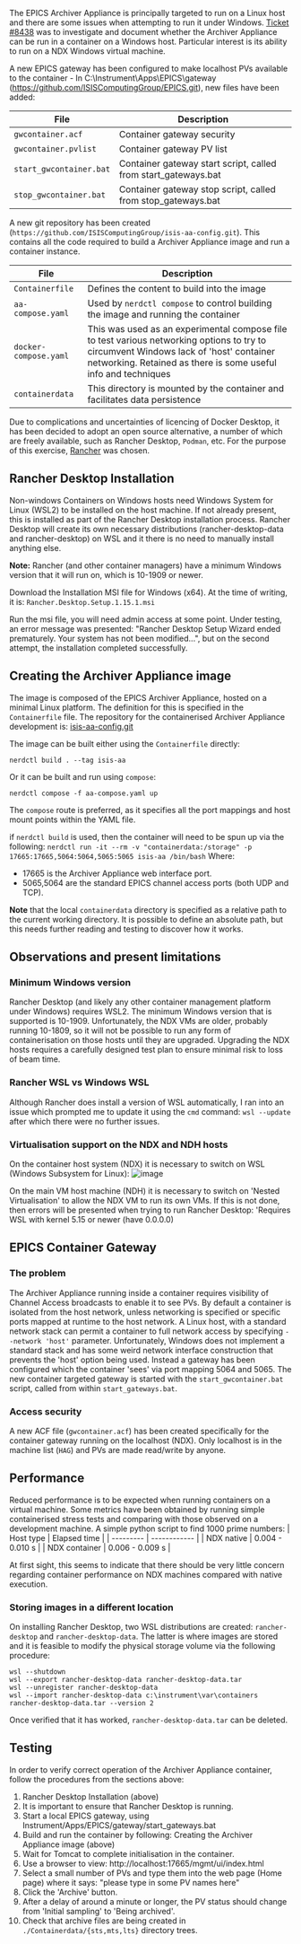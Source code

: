 The EPICS Archiver Appliance is principally targeted to run on a Linux host and there are some issues when attempting to run it under Windows.
[Ticket #8438](https://github.com/ISISComputingGroup/IBEX/issues/8438) was to investigate and document whether the Archiver Appliance can be run in a container on a Windows host. Particular interest is its ability to run on a NDX Windows virtual machine.

A new EPICS gateway has been configured to make localhost PVs available to the container - In C:\Instrument\Apps\EPICS\gateway (https://github.com/ISISComputingGroup/EPICS.git), new files have been added:

| File | Description |
| ---- | ----------- |
| `gwcontainer.acf` | Container gateway security |
| `gwcontainer.pvlist` | Container gateway PV list |
| `start_gwcontainer.bat` | Container gateway start script, called from start_gateways.bat |
| `stop_gwcontainer.bat` | Container gateway stop script, called from stop_gateways.bat |

A new git repository has been created (`https://github.com/ISISComputingGroup/isis-aa-config.git`). This contains all the code required to build a Archiver Appliance image and run a container instance.

| File | Description |
| ---- | ----------- |
| `Containerfile` | Defines the content to build into the image |
| `aa-compose.yaml` | Used by `nerdctl compose` to control building the image and running the container  |
| `docker-compose.yaml` | This was used as an experimental compose file to test various networking options to try to circumvent Windows lack of 'host' container networking. Retained as there is some useful info and techniques |
| `containerdata`  | This directory is mounted by the container and facilitates data persistence  |

Due to complications and uncertainties of licencing of Docker Desktop, it has been decided to adopt an open source alternative, a number of which are freely available, such as Rancher Desktop, `Podman`, etc. For the purpose of this exercise, [Rancher](https://rancherdesktop.io/) was chosen.

## Rancher Desktop Installation
Non-windows Containers on Windows hosts need Windows System for Linux (WSL2) to be installed on the host machine. If not already present, this is installed as part of the Rancher Desktop installation process. Rancher Desktop will create its own necessary distributions (rancher-desktop-data and rancher-desktop) on WSL and it there is no need to manually install anything else.

**Note:** Rancher (and other container managers) have a minimum Windows version that it will run on, which is 10-1909 or newer.

Download the Installation MSI file for Windows (x64). At the time of writing, it is: `Rancher.Desktop.Setup.1.15.1.msi`

Run the msi file, you will need admin access at some point. Under testing, an error message was presented: "Rancher Desktop Setup Wizard ended prematurely. Your system has not been modified...", but on the second attempt, the installation completed successfully. 

## Creating the Archiver Appliance image
The image is composed of the EPICS Archiver Appliance, hosted on a minimal Linux platform. The definition for this is specified in the `Containerfile` file.
The repository for the containerised Archiver Appliance development is: [isis-aa-config.git](https://github.com/ISISComputingGroup/isis-aa-config.git)

The image can be built either using the `Containerfile` directly:

`nerdctl build . --tag isis-aa`

Or it can be built and run using `compose`:

`nerdctl compose -f aa-compose.yaml up`

The `compose` route is preferred, as it specifies all the port mappings and host mount points within the YAML file.

if `nerdctl build` is used, then the container will need to be spun up via the following:
`nerdctl run -it --rm -v "containerdata:/storage" -p 17665:17665,5064:5064,5065:5065 isis-aa /bin/bash`
Where: 
* 17665 is the Archiver Appliance web interface port. 
* 5065,5064 are the standard EPICS channel access ports (both UDP and TCP).

**Note** that the local `containerdata` directory is specified as a relative path to the current working directory. It is possible to define an absolute path, but this needs further reading and testing to discover how it works.



## Observations and present limitations
### Minimum Windows version
Rancher Desktop (and likely any other container management platform under Windows) requires WSL2. The minimum Windows version that is supported is 10-1909. Unfortunately, the NDX VMs are older, probably running 10-1809, so it will not be possible to run any form of containerisation on those hosts until they are upgraded. Upgrading the NDX hosts requires a carefully designed test plan to ensure minimal risk to loss of beam time.

### Rancher WSL vs Windows WSL
Although Rancher does install a version of WSL automatically, I ran into an issue which prompted me to update it using the `cmd` command: `wsl --update`
after which there were no further issues.

### Virtualisation support on the NDX and NDH hosts
On the container host system (NDX) it is necessary to switch on WSL (Windows Subsystem for Linux):
![image](https://github.com/user-attachments/assets/f5f7ae90-6ff7-4ec1-b946-473601af3155)

On the main VM host machine (NDH) it is necessary to switch on 'Nested Virtualisation' to allow the NDX VM to run its own VMs. If this is not done, then errors will be presented when trying to run Rancher Desktop: 'Requires WSL with kernel 5.15 or newer (have 0.0.0.0)

## EPICS Container Gateway
### The problem
The Archiver Appliance running inside a container requires visibility of Channel Access broadcasts to enable it to see PVs. By default a container is isolated from the host network, unless networking is specified or specific ports mapped at runtime to the host network. A Linux host, with a standard network stack can permit a container to full network access by specifying `--network 'host'` parameter. Unfortunately, Windows does not implement a standard stack and has some weird network interface construction that prevents the 'host' option being used.
Instead a gateway has been configured which the container 'sees' via port mapping 5064 and 5065.
The new container targeted gateway is started with the `start_gwcontainer.bat` script, called from within `start_gateways.bat`. 

### Access security
A new ACF file (`gwcontainer.acf`) has been created specifically for the container gateway running on the localhost (NDX). Only localhost is in the machine list (`HAG`) and PVs are made read/write by anyone.

## Performance
Reduced performance is to be expected when running containers on a virtual machine. Some metrics have been obtained by running simple containerised stress tests and comparing with those observed on a development machine.
A simple python script to find 1000 prime numbers:
| Host type | Elapsed time |
| --------- | ------------ |
| NDX native | 0.004 - 0.010 s |
| NDX container | 0.006 - 0.009 s |

At first sight, this seems to indicate that there should be very little concern regarding container performance on NDX machines compared with native execution.

### Storing images in a different location
On installing Rancher Desktop, two WSL distributions are created: `rancher-desktop` and `rancher-desktop-data`. The latter is where images are stored and it is feasible to modify the physical storage volume via the following procedure:
```
wsl --shutdown
wsl --export rancher-desktop-data rancher-desktop-data.tar
wsl --unregister rancher-desktop-data
wsl --import rancher-desktop-data c:\instrument\var\containers rancher-desktop-data.tar --version 2
```
Once verified that it has worked, ```rancher-desktop-data.tar``` can be deleted.

## Testing
In order to verify correct operation of the Archiver Appliance container, follow the procedures from the sections above:
1. Rancher Desktop Installation (above)
2. It is important to ensure that Rancher Desktop is running.
3. Start a local EPICS gateway, using Instrument/Apps/EPICS/gateway/start_gateways.bat
4. Build and run the container by following: Creating the Archiver Appliance image (above)
5. Wait for Tomcat to complete initialisation in the container.
6. Use a browser to view: http://localhost:17665/mgmt/ui/index.html
7. Select a small number of PVs and type them into the web page (Home page) where it says: "please type in some PV names here"
8. Click the 'Archive' button.
9. After a delay of around a minute or longer, the PV status should change from 'Initial sampling' to 'Being archived'.
10. Check that archive files are being created in `./Containerdata/{sts,mts,lts}` directory trees.




